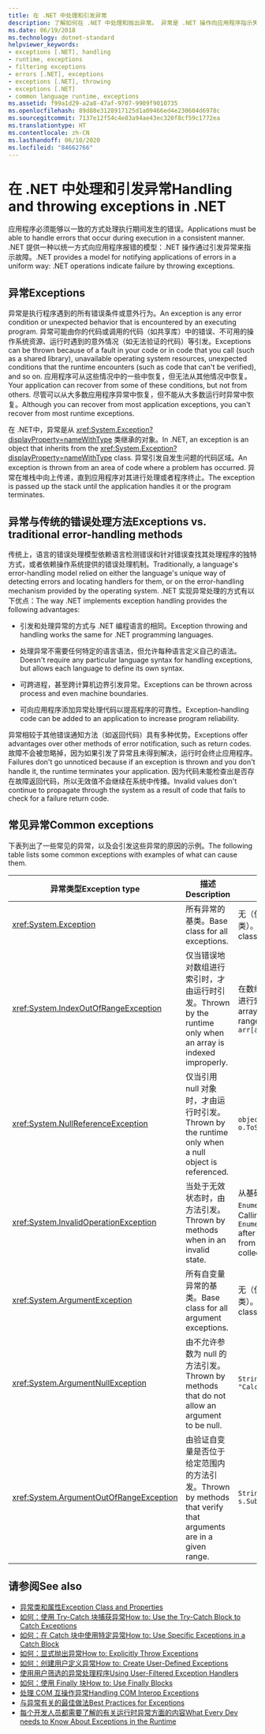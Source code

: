 ```yaml
---
title: 在 .NET 中处理和引发异常
description: 了解如何在 .NET 中处理和抛出异常。 异常是 .NET 操作向应用程序指示失败的方式。
ms.date: 06/19/2018
ms.technology: dotnet-standard
helpviewer_keywords:
- exceptions [.NET], handling
- runtime, exceptions
- filtering exceptions
- errors [.NET], exceptions
- exceptions [.NET], throwing
- exceptions [.NET]
- common language runtime, exceptions
ms.assetid: f99a1d29-a2a8-47af-9707-9909f9010735
ms.openlocfilehash: 89d88e3128917125d1a09466ed4e230604d6978c
ms.sourcegitcommit: 7137e12f54c4e83a94ae43ec320f8cf59c1772ea
ms.translationtype: HT
ms.contentlocale: zh-CN
ms.lasthandoff: 06/10/2020
ms.locfileid: "84662766"
---
```

# <a name="handling-and-throwing-exceptions-in-net"></a><span data-ttu-id="531ab-104">在 .NET 中处理和引发异常</span><span class="sxs-lookup"><span data-stu-id="531ab-104">Handling and throwing exceptions in .NET</span></span>

<span data-ttu-id="531ab-105">应用程序必须能够以一致的方式处理执行期间发生的错误。</span><span class="sxs-lookup"><span data-stu-id="531ab-105">Applications must be able to handle errors that occur during execution in a consistent manner.</span></span> <span data-ttu-id="531ab-106">.NET 提供一种以统一方式向应用程序报错的模型：.NET 操作通过引发异常来指示故障。</span><span class="sxs-lookup"><span data-stu-id="531ab-106">.NET provides a model for notifying applications of errors in a uniform way: .NET operations indicate failure by throwing exceptions.</span></span>

## <a name="exceptions"></a><span data-ttu-id="531ab-107">异常</span><span class="sxs-lookup"><span data-stu-id="531ab-107">Exceptions</span></span>

<span data-ttu-id="531ab-108">异常是执行程序遇到的所有错误条件或意外行为。</span><span class="sxs-lookup"><span data-stu-id="531ab-108">An exception is any error condition or unexpected behavior that is encountered by an executing program.</span></span> <span data-ttu-id="531ab-109">异常可能由你的代码或调用的代码（如共享库）中的错误、不可用的操作系统资源、运行时遇到的意外情况（如无法验证的代码）等引发。</span><span class="sxs-lookup"><span data-stu-id="531ab-109">Exceptions can be thrown because of a fault in your code or in code that you call (such as a shared library), unavailable operating system resources, unexpected conditions that the runtime encounters (such as code that can't be verified), and so on.</span></span> <span data-ttu-id="531ab-110">应用程序可从这些情况中的一些中恢复，但无法从其他情况中恢复。</span><span class="sxs-lookup"><span data-stu-id="531ab-110">Your application can recover from some of these conditions, but not from others.</span></span> <span data-ttu-id="531ab-111">尽管可以从大多数应用程序异常中恢复，但不能从大多数运行时异常中恢复。</span><span class="sxs-lookup"><span data-stu-id="531ab-111">Although you can recover from most application exceptions, you can't recover from most runtime exceptions.</span></span>

<span data-ttu-id="531ab-112">在 .NET中，异常是从 <xref:System.Exception?displayProperty=nameWithType> 类继承的对象。</span><span class="sxs-lookup"><span data-stu-id="531ab-112">In .NET, an exception is an object that inherits from the <xref:System.Exception?displayProperty=nameWithType> class.</span></span> <span data-ttu-id="531ab-113">异常引发自发生问题的代码区域。</span><span class="sxs-lookup"><span data-stu-id="531ab-113">An exception is thrown from an area of code where a problem has occurred.</span></span> <span data-ttu-id="531ab-114">异常在堆栈中向上传递，直到应用程序对其进行处理或者程序终止。</span><span class="sxs-lookup"><span data-stu-id="531ab-114">The exception is passed up the stack until the application handles it or the program terminates.</span></span>

## <a name="exceptions-vs-traditional-error-handling-methods"></a><span data-ttu-id="531ab-115">异常与传统的错误处理方法</span><span class="sxs-lookup"><span data-stu-id="531ab-115">Exceptions vs. traditional error-handling methods</span></span>

<span data-ttu-id="531ab-116">传统上，语言的错误处理模型依赖语言检测错误和针对错误查找其处理程序的独特方式，或者依赖操作系统提供的错误处理机制。</span><span class="sxs-lookup"><span data-stu-id="531ab-116">Traditionally, a language's error-handling model relied on either the language's unique way of detecting errors and locating handlers for them, or on the error-handling mechanism provided by the operating system.</span></span> <span data-ttu-id="531ab-117">.NET 实现异常处理的方式有以下优点：</span><span class="sxs-lookup"><span data-stu-id="531ab-117">The way .NET implements exception handling provides the following advantages:</span></span>

- <span data-ttu-id="531ab-118">引发和处理异常的方式与 .NET 编程语言的相同。</span><span class="sxs-lookup"><span data-stu-id="531ab-118">Exception throwing and handling works the same for .NET programming languages.</span></span>

- <span data-ttu-id="531ab-119">处理异常不需要任何特定的语言语法，但允许每种语言定义自己的语法。</span><span class="sxs-lookup"><span data-stu-id="531ab-119">Doesn't require any particular language syntax for handling exceptions, but allows each language to define its own syntax.</span></span>

- <span data-ttu-id="531ab-120">可跨进程，甚至跨计算机边界引发异常。</span><span class="sxs-lookup"><span data-stu-id="531ab-120">Exceptions can be thrown across process and even machine boundaries.</span></span>

- <span data-ttu-id="531ab-121">可向应用程序添加异常处理代码以提高程序的可靠性。</span><span class="sxs-lookup"><span data-stu-id="531ab-121">Exception-handling code can be added to an application to increase program reliability.</span></span>

<span data-ttu-id="531ab-122">异常相较于其他错误通知方法（如返回代码）具有多种优势。</span><span class="sxs-lookup"><span data-stu-id="531ab-122">Exceptions offer advantages over other methods of error notification, such as return codes.</span></span> <span data-ttu-id="531ab-123">故障不会被忽略掉，因为如果引发了异常且未得到解决，运行时会终止应用程序。</span><span class="sxs-lookup"><span data-stu-id="531ab-123">Failures don't go unnoticed because if an exception is thrown and you don't handle it, the runtime terminates your application.</span></span> <span data-ttu-id="531ab-124">因为代码未能检查出是否存在故障返回代码，所以无效值不会继续在系统中传播。</span><span class="sxs-lookup"><span data-stu-id="531ab-124">Invalid values don't continue to propagate through the system as a result of code that fails to check for a failure return code.</span></span>

## <a name="common-exceptions"></a><span data-ttu-id="531ab-125">常见异常</span><span class="sxs-lookup"><span data-stu-id="531ab-125">Common exceptions</span></span>

<span data-ttu-id="531ab-126">下表列出了一些常见的异常，以及会引发这些异常的原因的示例。</span><span class="sxs-lookup"><span data-stu-id="531ab-126">The following table lists some common exceptions with examples of what can cause them.</span></span>

| <span data-ttu-id="531ab-127">异常类型</span><span class="sxs-lookup"><span data-stu-id="531ab-127">Exception type</span></span> | <span data-ttu-id="531ab-128">描述</span><span class="sxs-lookup"><span data-stu-id="531ab-128">Description</span></span> | <span data-ttu-id="531ab-129">示例</span><span class="sxs-lookup"><span data-stu-id="531ab-129">Example</span></span> |
| -------------- | ----------- | ------- |
| <xref:System.Exception> | <span data-ttu-id="531ab-130">所有异常的基类。</span><span class="sxs-lookup"><span data-stu-id="531ab-130">Base class for all exceptions.</span></span> | <span data-ttu-id="531ab-131">无（使用此异常的派生类）。</span><span class="sxs-lookup"><span data-stu-id="531ab-131">None (use a derived class of this exception).</span></span> |
| <xref:System.IndexOutOfRangeException> | <span data-ttu-id="531ab-132">仅当错误地对数组进行索引时，才由运行时引发。</span><span class="sxs-lookup"><span data-stu-id="531ab-132">Thrown by the runtime only when an array is indexed improperly.</span></span> | <span data-ttu-id="531ab-133">在数组的有效范围外对数组进行索引：</span><span class="sxs-lookup"><span data-stu-id="531ab-133">Indexing an array outside its valid range:</span></span> <br /> `arr[arr.Length+1]` |
| <xref:System.NullReferenceException> | <span data-ttu-id="531ab-134">仅当引用 null 对象时，才由运行时引发。</span><span class="sxs-lookup"><span data-stu-id="531ab-134">Thrown by the runtime only when a null object is referenced.</span></span> | `object o = null;` <br /> `o.ToString();` |
| <xref:System.InvalidOperationException> | <span data-ttu-id="531ab-135">当处于无效状态时，由方法引发。</span><span class="sxs-lookup"><span data-stu-id="531ab-135">Thrown by methods when in an invalid state.</span></span> | <span data-ttu-id="531ab-136">从基础集合删除项后调用 `Enumerator.MoveNext()`。</span><span class="sxs-lookup"><span data-stu-id="531ab-136">Calling `Enumerator.MoveNext()` after removing an item from the underlying collection.</span></span> |
| <xref:System.ArgumentException> | <span data-ttu-id="531ab-137">所有自变量异常的基类。</span><span class="sxs-lookup"><span data-stu-id="531ab-137">Base class for all argument exceptions.</span></span> | <span data-ttu-id="531ab-138">无（使用此异常的派生类）。</span><span class="sxs-lookup"><span data-stu-id="531ab-138">None (use a derived class of this exception).</span></span> |
| <xref:System.ArgumentNullException> | <span data-ttu-id="531ab-139">由不允许参数为 null 的方法引发。</span><span class="sxs-lookup"><span data-stu-id="531ab-139">Thrown by methods that do not allow an argument to be null.</span></span> | `String s = null;` <br /> `"Calculate".IndexOf(s);`|
| <xref:System.ArgumentOutOfRangeException> | <span data-ttu-id="531ab-140">由验证自变量是否位于给定范围内的方法引发。</span><span class="sxs-lookup"><span data-stu-id="531ab-140">Thrown by methods that verify that arguments are in a given range.</span></span> | `String s = "string";` <br /> `s.Substring(s.Length+1);` |

## <a name="see-also"></a><span data-ttu-id="531ab-141">请参阅</span><span class="sxs-lookup"><span data-stu-id="531ab-141">See also</span></span>

- [<span data-ttu-id="531ab-142">异常类和属性</span><span class="sxs-lookup"><span data-stu-id="531ab-142">Exception Class and Properties</span></span>](exception-class-and-properties.md)
- [<span data-ttu-id="531ab-143">如何：使用 Try-Catch 块捕获异常</span><span class="sxs-lookup"><span data-stu-id="531ab-143">How to: Use the Try-Catch Block to Catch Exceptions</span></span>](how-to-use-the-try-catch-block-to-catch-exceptions.md)
- [<span data-ttu-id="531ab-144">如何：在 Catch 块中使用特定异常</span><span class="sxs-lookup"><span data-stu-id="531ab-144">How to: Use Specific Exceptions in a Catch Block</span></span>](how-to-use-specific-exceptions-in-a-catch-block.md)
- [<span data-ttu-id="531ab-145">如何：显式抛出异常</span><span class="sxs-lookup"><span data-stu-id="531ab-145">How to: Explicitly Throw Exceptions</span></span>](how-to-explicitly-throw-exceptions.md)
- [<span data-ttu-id="531ab-146">如何：创建用户定义异常</span><span class="sxs-lookup"><span data-stu-id="531ab-146">How to: Create User-Defined Exceptions</span></span>](how-to-create-user-defined-exceptions.md)
- [<span data-ttu-id="531ab-147">使用用户筛选的异常处理程序</span><span class="sxs-lookup"><span data-stu-id="531ab-147">Using User-Filtered Exception Handlers</span></span>](using-user-filtered-exception-handlers.md)
- [<span data-ttu-id="531ab-148">如何：使用 Finally 块</span><span class="sxs-lookup"><span data-stu-id="531ab-148">How to: Use Finally Blocks</span></span>](how-to-use-finally-blocks.md)
- [<span data-ttu-id="531ab-149">处理 COM 互操作异常</span><span class="sxs-lookup"><span data-stu-id="531ab-149">Handling COM Interop Exceptions</span></span>](handling-com-interop-exceptions.md)
- [<span data-ttu-id="531ab-150">与异常有关的最佳做法</span><span class="sxs-lookup"><span data-stu-id="531ab-150">Best Practices for Exceptions</span></span>](best-practices-for-exceptions.md)
- [<span data-ttu-id="531ab-151">每个开发人员都需要了解的有关运行时异常方面的内容</span><span class="sxs-lookup"><span data-stu-id="531ab-151">What Every Dev needs to Know About Exceptions in the Runtime</span></span>](https://github.com/dotnet/runtime/blob/master/docs/design/coreclr/botr/exceptions.md)
